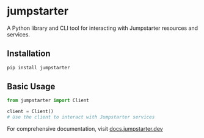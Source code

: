 # jumpstarter

A Python library and CLI tool for interacting with Jumpstarter resources and services.

## Installation

```bash
pip install jumpstarter
```

## Basic Usage

```python
from jumpstarter import Client

client = Client()
# Use the client to interact with Jumpstarter services
```

For comprehensive documentation, visit [docs.jumpstarter.dev](https://docs.jumpstarter.dev)
